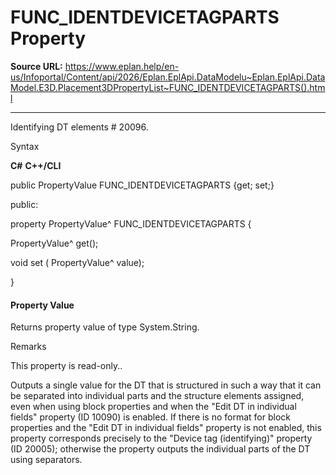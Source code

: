 # FUNC_IDENTDEVICETAGPARTS Property

**Source URL:** https://www.eplan.help/en-us/Infoportal/Content/api/2026/Eplan.EplApi.DataModelu~Eplan.EplApi.DataModel.E3D.Placement3DPropertyList~FUNC_IDENTDEVICETAGPARTS().html

---

Identifying DT elements # 20096.

Syntax

**C#**
**C++/CLI**


public PropertyValue FUNC_IDENTDEVICETAGPARTS {get; set;}

public:

property PropertyValue^ FUNC_IDENTDEVICETAGPARTS {

   PropertyValue^ get();

   void set (    PropertyValue^ value);

}


#### Property Value

Returns property value of type System.String.

Remarks

This property is read-only..

Outputs a single value for the DT that is structured in such a way that it can be separated into individual parts and the structure elements assigned, even when using block properties and when the "Edit DT in individual fields" property (ID 10090) is enabled. If there is no format for block properties and the "Edit DT in individual fields" property is not enabled, this property corresponds precisely to the "Device tag (identifying)" property (ID 20005); otherwise the property outputs the individual parts of the DT using separators.
